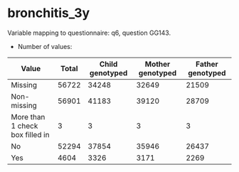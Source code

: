 # bronchitis_3y
Variable mapping to questionnaire: q6, question GG143.
- Number of values:

| Value | Total | Child genotyped | Mother genotyped | Father genotyped |
| ----- | ----- | --------------- | ---------------- | ---------------- |
| Missing | 56722 | 34248 | 32649 | 21509 |
| Non-missing | 56901 | 41183 | 39120 | 28709 |
| More than 1 check box filled in | 3 | 3 | 3 |3 |
| No | 52294 | 37854 | 35946 |26437 |
| Yes | 4604 | 3326 | 3171 |2269 |



